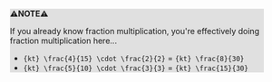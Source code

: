 <div style="margin:2em; background-color: #e0e0e0;">

<strong>⚠️NOTE️️️⚠️</strong>

If you already know fraction multiplication, you're effectively doing fraction multiplication here...

* `{kt} \frac{4}{15} \cdot \frac{2}{2}` = `{kt} \frac{8}{30}`
* `{kt} \frac{5}{10} \cdot \frac{3}{3}` = `{kt} \frac{15}{30}`
</div>

